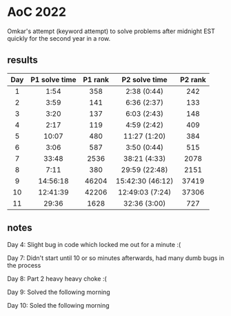 # AoC 2022

Omkar's attempt (keyword attempt) to solve problems after midnight EST quickly for the second year in a row.

## results 

| Day | P1 solve time | P1 rank |  P2 solve time  | P2 rank |
|:---:|:-------------:|:-------:|:---------------:|:-------:|
|  1  | 1:54  |    358    |  2:38 (0:44)   |    242    |
| 2 | 3:59 | 141 | 6:36 (2:37) | 133 |
| 3 | 3:20 | 137 | 6:03 (2:43) | 148 |
|4| 2:17| 119 | 4:59 (2:42) | 409 |
|5| 10:07 | 480 | 11:27 (1:20) | 384 |
|6| 3:06 | 587 | 3:50 (0:44) | 515 |
|7| 33:48 | 2536 | 38:21 (4:33) | 2078 | 
|8| 7:11 | 380 | 29:59 (22:48) | 2151 |
|9| 14:56:18| 46204 | 15:42:30 (46:12) | 37419 |
|10| 12:41:39| 42206 | 12:49:03 (7:24) | 37306 |
|11| 29:36 | 1628 | 32:36 (3:00) | 727 |
## notes

Day 4: Slight bug in code which locked me out for a minute :(

Day 7: Didn't start until 10 or so minutes afterwards, had many dumb bugs in the process

Day 8: Part 2 heavy heavy choke :(

Day 9: Solved the following morning

Day 10: Soled the following morning